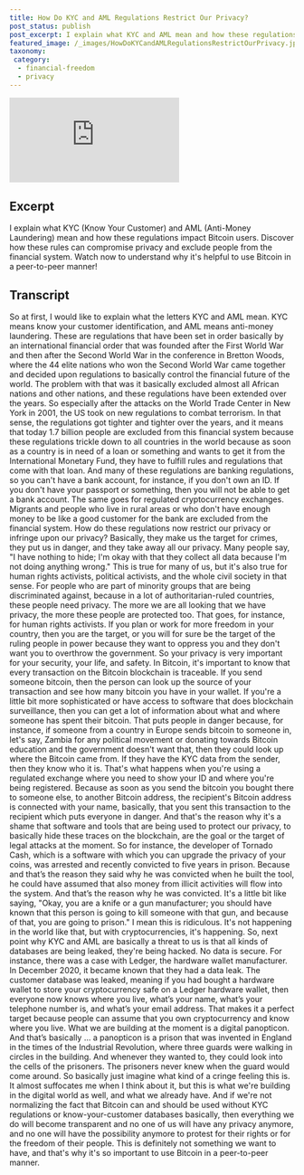 ```yaml
---
title: How Do KYC and AML Regulations Restrict Our Privacy?
post_status: publish
post_excerpt: I explain what KYC and AML mean and how these regulations impact the privacy of Bitcoin users and how they lead to financial exclusion. 
featured_image: /_images/HowDoKYCandAMLRegulationsRestrictOurPrivacy.jpg
taxonomy:
 category:
  - financial-freedom
  - privacy
---
```


<iframe src="https://player.vimeo.com/video/1021373776?badge=0&amp;autopause=0&amp;player_id=0&amp;app_id=58479" frameborder="0" allow="autoplay; fullscreen; picture-in-picture; clipboard-write; encrypted-media" title="How Do KYC and AML Regulations Restrict Our Privacy？"></iframe>

<div style="margin-bottom:30px;"></div>

## Excerpt

I explain what KYC (Know Your Customer) and AML (Anti-Money Laundering) mean and how these regulations impact Bitcoin users. Discover how these rules can compromise privacy and exclude people from the financial system. Watch now to understand why it's helpful to use Bitcoin in a peer-to-peer manner!

## Transcript

So at first, I would like to explain what the letters KYC and AML mean. KYC means know your customer identification, and AML means anti-money laundering. These are regulations that have been set in order basically by an international financial order that was founded after the First World War and then after the Second World War in the conference in Bretton Woods, where the 44 elite nations who won the Second World War came together and decided upon regulations to basically control the financial future of the world. The problem with that was it basically excluded almost all African nations and other nations, and these regulations have been extended over the years. So especially after the attacks on the World Trade Center in New York in 2001, the US took on new regulations to combat terrorism. In that sense, the regulations got tighter and tighter over the years, and it means that today 1.7 billion people are excluded from this financial system because these regulations trickle down to all countries in the world because as soon as a country is in need of a loan or something and wants to get it from the International Monetary Fund, they have to fulfill rules and regulations that come with that loan. And many of these regulations are banking regulations, so you can't have a bank account, for instance, if you don't own an ID. If you don't have your passport or something, then you will not be able to get a bank account. The same goes for regulated cryptocurrency exchanges. Migrants and people who live in rural areas or who don't have enough money to be like a good customer for the bank are excluded from the financial system. How do these regulations now restrict our privacy or infringe upon our privacy? Basically, they make us the target for crimes, they put us in danger, and they take away all our privacy. Many people say, "I have nothing to hide; I'm okay with that they collect all data because I'm not doing anything wrong." This is true for many of us, but it's also true for human rights activists, political activists, and the whole civil society in that sense. For people who are part of minority groups that are being discriminated against, because in a lot of authoritarian-ruled countries, these people need privacy. The more we are all looking that we have privacy, the more these people are protected too. That goes, for instance, for human rights activists. If you plan or work for more freedom in your country, then you are the target, or you will for sure be the target of the ruling people in power because they want to oppress you and they don't want you to overthrow the government. So your privacy is very important for your security, your life, and safety. In Bitcoin, it's important to know that every transaction on the Bitcoin blockchain is traceable. If you send someone bitcoin, then the person can look up the source of your transaction and see how many bitcoin you have in your wallet. If you're a little bit more sophisticated or have access to software that does blockchain surveillance, then you can get a lot of information about what and where someone has spent their bitcoin. That puts people in danger because, for instance, if someone from a country in Europe sends bitcoin to someone in, let's say, Zambia for any political movement or donating towards Bitcoin education and the government doesn't want that, then they could look up where the Bitcoin came from. If they have the KYC data from the sender, then they know who it is. That's what happens when you're using a regulated exchange where you need to show your ID and where you're being registered. Because as soon as you send the bitcoin you bought there to someone else, to another Bitcoin address, the recipient's Bitcoin address is connected with your name, basically, that you sent this transaction to the recipient which puts everyone in danger. And that's the reason why it's a shame that software and tools that are being used to protect our privacy, to basically hide these traces on the blockchain, are the goal or the target of legal attacks at the moment. So for instance, the developer of Tornado Cash, which is a software with which you can upgrade the privacy of your coins, was arrested and recently convicted to five years in prison. Because and that’s the reason they said why he was convicted when he built the tool, he could have assumed that also money from illicit activities will flow into the system. And that’s the reason why he was convicted. It's a little bit like saying, "Okay, you are a knife or a gun manufacturer; you should have known that this person is going to kill someone with that gun, and because of that, you are going to prison." I mean this is ridiculous. It's not happening in the world like that, but with cryptocurrencies, it's happening. So, next point why KYC and AML are basically a threat to us is that all kinds of databases are being leaked, they're being hacked. No data is secure. For instance, there was a case with Ledger, the hardware wallet manufacturer. In December 2020, it became known that they had a data leak. The customer database was leaked, meaning if you had bought a hardware wallet to store your cryptocurrency safe on a Ledger hardware wallet, then everyone now knows where you live, what’s your name, what’s your telephone number is, and what’s your email address. That makes it a perfect target because people can assume that you own cryptocurrency and know where you live. What we are building at the moment is a digital panopticon. And that’s basically … a panopticon is a prison that was invented in England in the times of the Industrial Revolution, where three guards were walking in circles in the building. And whenever they wanted to, they could look into the cells of the prisoners. The prisoners never knew when the guard would come around. So basically just imagine what kind of a cringe feeling this is. It almost suffocates me when I think about it, but this is what we're building in the digital world as well, and what we already have. And if we're not normalizing the fact that Bitcoin can and should be used without KYC regulations or know-your-customer databases basically, then everything we do will become transparent and no one of us will have any privacy anymore, and no one will have the possibility anymore to protest for their rights or for the freedom of their people. This is definitely not something we want to have, and that's why it's so important to use Bitcoin in a peer-to-peer manner. 
